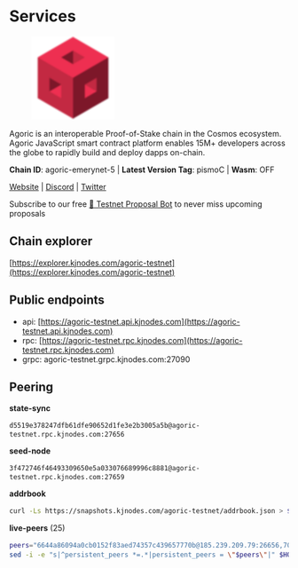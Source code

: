 # Services

<figure><img src="https://raw.githubusercontent.com/kj89/cosmos-images/main/logos/agoric.png" width="150" alt=""><figcaption></figcaption></figure>

Agoric is an interoperable Proof-of-Stake chain in the Cosmos ecosystem.  Agoric JavaScript smart contract platform enables 15M+ developers across the  globe to rapidly build and deploy dapps on-chain.

**Chain ID**: agoric-emerynet-5 | **Latest Version Tag**: pismoC | **Wasm**: OFF

[Website](https://agoric.com) | [Discord](https://discord.com/invite/qDW8DRes4s) | [Twitter](https://twitter.com/agoric)



Subscribe to our free [🤖 Testnet Proposal Bot](https://t.me/kjnodes_testnet_proposal_bot) to never miss upcoming proposals


## Chain explorer
[https://explorer.kjnodes.com/agoric-testnet](https://explorer.kjnodes.com/agoric-testnet)

## Public endpoints

* api: [https://agoric-testnet.api.kjnodes.com](https://agoric-testnet.api.kjnodes.com)
* rpc: [https://agoric-testnet.rpc.kjnodes.com](https://agoric-testnet.rpc.kjnodes.com)
* grpc: agoric-testnet.grpc.kjnodes.com:27090

## Peering

**state-sync**

```text
d5519e378247dfb61dfe90652d1fe3e2b3005a5b@agoric-testnet.rpc.kjnodes.com:27656
```

**seed-node**

```text
3f472746f46493309650e5a033076689996c8881@agoric-testnet.rpc.kjnodes.com:27659
```

**addrbook**
```bash
curl -Ls https://snapshots.kjnodes.com/agoric-testnet/addrbook.json > $HOME/.agoric/config/addrbook.json
```

**live-peers** (25)
```bash
peers="6644a86094a0cb0152f83aed74357c439657770b@185.239.209.79:26656,70ac007461e0d912aeba6eda56ac3fed7d3087f8@135.181.85.31:26656,0cca760735ca9a8fa38c8b3618b9982d5f0af5ef@54.255.208.47:26656,b74a421ccb5b9928a6a1a158c26189f18319c344@65.108.226.183:14456,d5519e378247dfb61dfe90652d1fe3e2b3005a5b@65.109.68.190:27656,3f4e87ddb2e61fdd01398c071fa986259f096334@209.34.206.46:26656,a49d469686e32f6490b56a2a693e83c130f3ee2a@144.76.145.151:26656,6f9e22eba0130f1a29c25e28beeae69b2621a403@35.238.67.135:26656,7ea47a018710e43a9eafd4eebc8340d2f48eb3ba@94.130.132.227:2160,793955daf95ad29f003cc4ec7e6c60c00677b2f7@5.9.81.187:30656,b7a728cbf102ff45dca7d9dc5b433408e240649f@65.109.23.114:14456,a350a919fc1295f441732b4264c6603983f720e5@35.226.248.0:26656,a875ef614b3902dd567be2076f18239681f24e35@82.100.58.112:26656,980583e1dfd16988b6fdb22dd733f3260c535e45@192.241.137.132:26656,a3a1e6c7a9ceec632c22769a9e369d05a796dc24@65.108.79.246:26709,8dfb920cdc2eba42b688f44fdd26e12dabfbb6a9@95.217.130.111:27656,98e1069b1cfc445e377eda6a0eadd94f7877065d@162.55.169.76:26656,c72d05f83b53dc7f6c55d7d3e67c304716d27d80@116.202.227.117:27656,33b1734490b9fbbb18aef821d9e023efe99366bc@84.85.89.213:26656,dd9944850a69276f81792b0c0ebdbeee17df5e5e@34.69.172.140:26656,7b1cafa0879374125c623d854bcc0cb9cd98729e@185.213.25.151:26656,dfaff8b84e30a30732757b1bcaa5463746dbc87b@34.30.233.82:26656,4dee5e4456307469d037c35eb0157f1f252b3f99@135.181.35.255:26656,029b9018489d618e4368e9af34599e07a9fc07c9@34.67.210.29:26656,ae61fc38e09756a8023a80764b23e55485cba268@103.180.28.204:27656"
sed -i -e "s|^persistent_peers *=.*|persistent_peers = \"$peers\"|" $HOME/.agoric/config/config.toml
```
